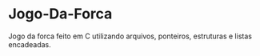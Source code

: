# Jogo-Da-Forca
 Jogo da forca feito em C utilizando arquivos, ponteiros, estruturas e listas encadeadas.
